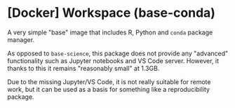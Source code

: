 # \[Docker\] Workspace (base-conda)

A very simple "base" image that includes R, Python and `conda` package manager.

As opposed to `base-science`, this package does not provide any "advanced" functionality such as Jupyter notebooks and VS Code server. However, it thanks to this it remains "reasonably small" at 1.3GB. 

Due to the missing Jupyter/VS Code, it is not really suitable for remote work, but it can be used as a basis for something like a reproducibility package.